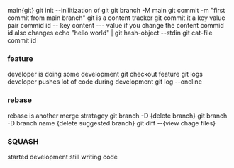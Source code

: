 main{git}
git init --inilitization of git
git branch -M main
git commit -m "first commit from main branch"
git is a content tracker 
git  commit it a key value pair
commid id -- key
content --- value
if you change the content commid id also changes
echo "hello world" | git hash-object --stdin
git cat-file commit id
### feature
developer is doing some development
git checkout feature
git logs 
developer pushes lot of code during development
git log --oneline
### rebase
rebase is another merge stratagey
git branch -D {delete branch}
git branch -D branch name {delete suggested branch}
git diff --{view chage files}
### SQUASH
started development
still writing code